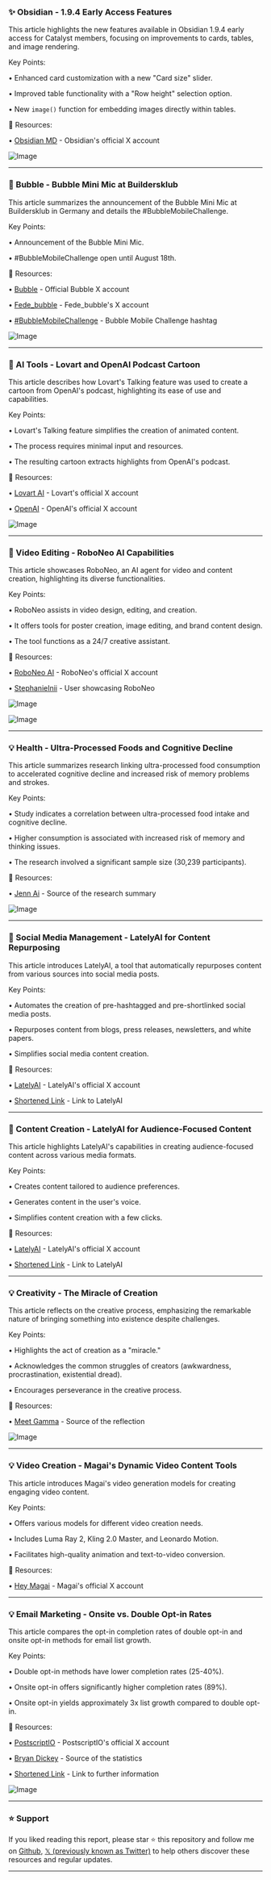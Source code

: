 ### ✨ Obsidian - 1.9.4 Early Access Features

This article highlights the new features available in Obsidian 1.9.4 early access for Catalyst members, focusing on improvements to cards, tables, and image rendering.

Key Points:

• Enhanced card customization with a new "Card size" slider.


• Improved table functionality with a "Row height" selection option.


• New `image()` function for embedding images directly within tables.


🔗 Resources:

• [Obsidian MD](https://x.com/obsdmd) - Obsidian's official X account


![Image](https://pbs.twimg.com/media/Gue-VUqaoAAhe3v?format=jpg&name=small)

---
### 🚀 Bubble - Bubble Mini Mic at Buildersklub

This article summarizes the announcement of the Bubble Mini Mic at Buildersklub in Germany and details the  #BubbleMobileChallenge.


Key Points:

• Announcement of the Bubble Mini Mic.


•  #BubbleMobileChallenge open until August 18th.



🔗 Resources:

• [Bubble](https://x.com/bubble) - Official Bubble X account


• [Fede_bubble](https://x.com/fede_bubble) - Fede_bubble's X account


• [#BubbleMobileChallenge](https://x.com/hashtag/BubbleMobileChallenge?src=hashtag_click) - Bubble Mobile Challenge hashtag


![Image](https://pbs.twimg.com/amplify_video_thumb/1938717419586846721/img/n766oLZFTET_0scw.jpg)

---
### 🤖 AI Tools - Lovart and OpenAI Podcast Cartoon

This article describes how Lovart's Talking feature was used to create a cartoon from OpenAI's podcast, highlighting its ease of use and capabilities.

Key Points:

• Lovart's Talking feature simplifies the creation of animated content.


•  The process requires minimal input and resources.


•  The resulting cartoon extracts highlights from OpenAI's podcast.


🔗 Resources:

• [Lovart AI](https://x.com/lovart_ai) - Lovart's official X account


• [OpenAI](https://x.com/OpenAIDevs) - OpenAI's official X account


![Image](https://pbs.twimg.com/amplify_video_thumb/1938708972766404610/img/kuEAQ0LAyXQR3iiR.jpg)

---
### 🚀 Video Editing - RoboNeo AI Capabilities

This article showcases RoboNeo, an AI agent for video and content creation, highlighting its diverse functionalities.


Key Points:

• RoboNeo assists in video design, editing, and creation.


•  It offers tools for poster creation, image editing, and brand content design.


•  The tool functions as a 24/7 creative assistant.


🔗 Resources:

• [RoboNeo AI](https://x.com/RoboNeo_ai) - RoboNeo's official X account


• [StephanieInii](https://x.com/StephanieInii) - User showcasing RoboNeo


![Image](https://pbs.twimg.com/amplify_video_thumb/1938540726238806016/img/4JZ1meNyHGLxFe-2.jpg)


![Image](https://pbs.twimg.com/amplify_video_thumb/1938507559301742592/img/5C6-JavnqYZKvrjp?format=jpg&name=240x240)

---
### 💡 Health - Ultra-Processed Foods and Cognitive Decline

This article summarizes research linking ultra-processed food consumption to accelerated cognitive decline and increased risk of memory problems and strokes.

Key Points:

•  Study indicates a correlation between ultra-processed food intake and cognitive decline.


•  Higher consumption is associated with increased risk of memory and thinking issues.


•  The research involved a significant sample size (30,239 participants).



🔗 Resources:

• [Jenn Ai](https://x.com/whoisjenniai) -  Source of the research summary


![Image](https://pbs.twimg.com/media/GuchXwPW8AA5i4_?format=jpg&name=small)

---
### 🚀 Social Media Management - LatelyAI for Content Repurposing

This article introduces LatelyAI, a tool that automatically repurposes content from various sources into social media posts.

Key Points:

•  Automates the creation of pre-hashtagged and pre-shortlinked social media posts.


•  Repurposes content from blogs, press releases, newsletters, and white papers.


•  Simplifies social media content creation.


🔗 Resources:

• [LatelyAI](https://x.com/LatelyAI) - LatelyAI's official X account


• [Shortened Link](https://bit.ly/36g4iwb) - Link to LatelyAI


---
### 🚀 Content Creation - LatelyAI for Audience-Focused Content

This article highlights LatelyAI's capabilities in creating audience-focused content across various media formats.

Key Points:

• Creates content tailored to audience preferences.


• Generates content in the user's voice.


•  Simplifies content creation with a few clicks.


🔗 Resources:

• [LatelyAI](https://x.com/LatelyAI) - LatelyAI's official X account


• [Shortened Link](https://bit.ly/3XE8m4Q) - Link to LatelyAI


---
### 💡 Creativity - The Miracle of Creation

This article reflects on the creative process, emphasizing the remarkable nature of bringing something into existence despite challenges.

Key Points:

•  Highlights the act of creation as a "miracle."


•  Acknowledges the common struggles of creators (awkwardness, procrastination, existential dread).


•  Encourages perseverance in the creative process.



🔗 Resources:

• [Meet Gamma](https://x.com/MeetGamma) -  Source of the reflection


![Image](https://pbs.twimg.com/media/GuZBSXza4AANZ0Q?format=png&name=small)

---
### 💡 Video Creation - Magai's Dynamic Video Content Tools

This article introduces Magai's video generation models for creating engaging video content.

Key Points:

• Offers various models for different video creation needs.


•  Includes Luma Ray 2, Kling 2.0 Master, and Leonardo Motion.


•  Facilitates high-quality animation and text-to-video conversion.


🔗 Resources:

• [Hey Magai](https://x.com/HeyMagai) - Magai's official X account


---
### 💡 Email Marketing - Onsite vs. Double Opt-in Rates

This article compares the opt-in completion rates of double opt-in and onsite opt-in methods for email list growth.

Key Points:

•  Double opt-in methods have lower completion rates (25-40%).


•  Onsite opt-in offers significantly higher completion rates (89%).


• Onsite opt-in yields approximately 3x list growth compared to double opt-in.


🔗 Resources:

• [PostscriptIO](https://x.com/PostscriptIO) - PostscriptIO's official X account


• [Bryan Dickey](https://x.com/BryanDickey_) - Source of the statistics


• [Shortened Link](https://bit.ly/45CW54J) -  Link to further information


![Image](https://pbs.twimg.com/ext_tw_video_thumb/1938298987603275776/pu/img/63BG5f3Byfr7dNth.jpg)


---

### ⭐️ Support

If you liked reading this report, please star ⭐️ this repository and follow me on [Github](https://github.com/Drix10), [𝕏 (previously known as Twitter)](https://x.com/DRIX_10_) to help others discover these resources and regular updates.

---